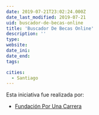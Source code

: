 ```yaml
---
date: 2019-07-21T23:02:24.000Z
date_last_modified: 2019-07-21
uid: buscador-de-becas-online
title: 'Buscador De Becas Online'
description: ''
type: 
website: 
date_ini: 
date_end: 
tags:

cities: 
  - Santiago
---
```


Esta iniciativa fue realizada por:

- [Fundación Por Una Carrera](/organizaciones/fundacion-por-una-carrera)
